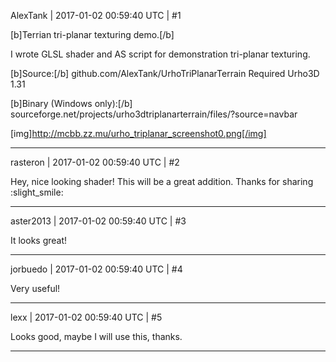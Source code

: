 AlexTank | 2017-01-02 00:59:40 UTC | #1

[b]Terrian tri-planar texturing demo.[/b]

I wrote GLSL shader and AS script for demonstration tri-planar texturing.

[b]Source:[/b] github.com/AlexTank/UrhoTriPlanarTerrain
Required Urho3D 1.31

[b]Binary (Windows only):[/b] sourceforge.net/projects/urho3dtriplanarterrain/files/?source=navbar

[img]http://mcbb.zz.mu/urho_triplanar_screenshot0.png[/img]

-------------------------

rasteron | 2017-01-02 00:59:40 UTC | #2

Hey, nice looking shader! This will be a great addition. Thanks for sharing  :slight_smile:

-------------------------

aster2013 | 2017-01-02 00:59:40 UTC | #3

It looks great!

-------------------------

jorbuedo | 2017-01-02 00:59:40 UTC | #4

Very useful!

-------------------------

lexx | 2017-01-02 00:59:40 UTC | #5

Looks good, maybe I will use this, thanks.

-------------------------

